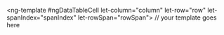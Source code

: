 <ng-template #ngDataTableCell let-column="column" let-row="row" let-spanIndex="spanIndex" let-rowSpan="rowSpan">
  // your template goes here
</ng-template>
